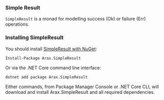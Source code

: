 ### Simple Result

`SimpleResult` is a monad for modelling success (Ok) or failure (Err) operations.

### Installing SimpleResult

You should install [SimpleResult with NuGet](https://www.nuget.org/packages/Arax.SimpleResult):

    Install-Package Arax.SimpleResult
    
Or via the .NET Core command line interface:

    dotnet add package Arax.SimpleResult

Either commands, from Package Manager Console or .NET Core CLI, will download and install Arax.SimpleResult and all required dependencies.
